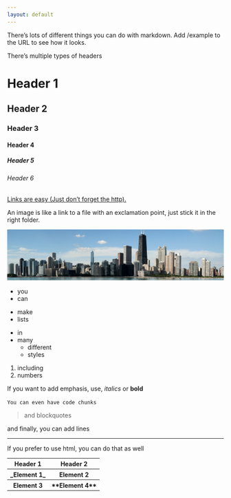 ```yaml
---
layout: default
---
```


There’s lots of different things you can do with markdown. Add /example to the URL to see how it looks.

There’s multiple types of headers

# Header 1
## Header 2
### Header 3
#### Header 4
##### Header 5
###### Header 6

[Links are easy (Just don’t forget the http).](http://awhvogellab.com)

An image is like a link to a file with an exclamation point, just stick it in the right folder.

![alt text](/files/images/header.jpg)

* you
* can

- make
- lists

+ in
+ many
  - different
  - styles

1. including
2. numbers

If you want to add emphasis, use, _italics_ or **bold**

`You can even have code chunks`

> and blockquotes

and finally, you can add lines

****

If you prefer to use html, you can do that as well

<table>
  <tr>
    <th>Header 1</th>
    <th>Header 2</th>
  </tr>
  <tr>
    <th>_Element 1_</th>
    <th>Element 2</th>
  </tr>
  <tr>
    <th>Element 3</th>
    <th>**Element 4**</th>
  </tr>
</table>